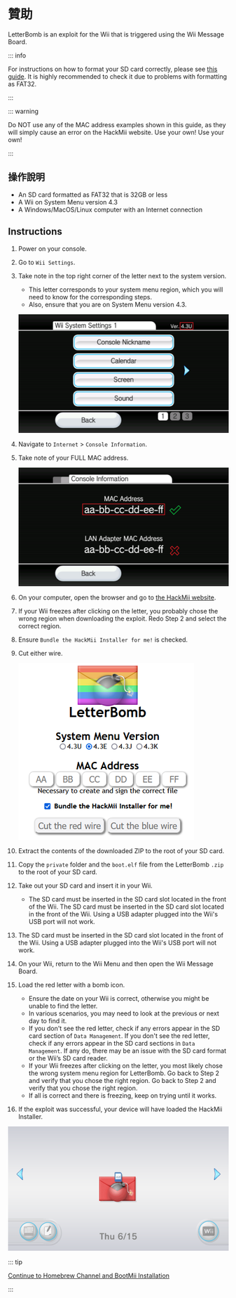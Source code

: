 # 贊助

LetterBomb is an exploit for the Wii that is triggered using the Wii Message Board.

::: info

For instructions on how to format your SD card correctly, please see [this guide](https://wiki.hacks.guide/wiki/Formatting_an_SD_card). It is highly recommended to check it due to problems with formatting as FAT32.

:::

::: warning

Do NOT use any of the MAC address examples shown in this guide, as they will simply cause an error on the HackMii website. Use your own! Use your own!

:::

## 操作說明

- An SD card formatted as FAT32 that is 32GB or less
- A Wii on System Menu version 4.3
- A Windows/MacOS/Linux computer with an Internet connection

## Instructions

1. Power on your console.

2. Go to `Wii Settings`.

3. Take note in the top right corner of the letter next to the system version.

   - This letter corresponds to your system menu region, which you will need to know for the corresponding steps.
   - Also, ensure that you are on System Menu version 4.3.

   ![](/images/wii/SystemMenuVersion.png)

4. Navigate to `Internet` > `Console Information`.

5. Take note of your FULL MAC address.

   ![](/images/wii/MacAddress.png)

6. On your computer, open the browser and go to [the HackMii website](https://please.hackmii.com/).

7. If your Wii freezes after clicking on the letter, you probably chose the wrong region when downloading the exploit. Redo Step 2 and select the correct region.

8. Ensure `Bundle the HackMii Installer for me!` is checked.

9. Cut either wire.

   ![](/images/exploits/letterbomb/LetterBomb-PC.png)

10. Extract the contents of the downloaded ZIP to the root of your SD card.

11. Copy the `private` folder and the `boot.elf` file from the LetterBomb `.zip` to the root of your SD card.

12. Take out your SD card and insert it in your Wii.
    - The SD card must be inserted in the SD card slot located in the front of the Wii. The SD card must be inserted in the SD card slot located in the front of the Wii. Using a USB adapter plugged into the Wii's USB port will not work.

13. The SD card must be inserted in the SD card slot located in the front of the Wii. Using a USB adapter plugged into the Wii's USB port will not work.

14. On your Wii, return to the Wii Menu and then open the Wii Message Board.

15. Load the red letter with a bomb icon.
    - Ensure the date on your Wii is correct, otherwise you might be unable to find the letter.
    - In various scenarios, you may need to look at the previous or next day to find it.
    - If you don't see the red letter, check if any errors appear in the SD card section of `Data Management`. If you don't see the red letter, check if any errors appear in the SD card sections in <code>Data Management</code>. If any do, there may be an issue with the SD card format or the Wii’s SD card reader.
    - If your Wii freezes after clicking on the letter, you most likely chose the wrong system menu region for LetterBomb. Go back to Step 2 and verify that you chose the right region. Go back to Step 2 and verify that you chose the right region.
    - If all is correct and there is freezing, keep on trying until it works.

16. If the exploit was successful, your device will have loaded the HackMii Installer.

![](/images/exploits/letterbomb/LetterBomb-Wii.png)

::: tip

[Continue to Homebrew Channel and BootMii Installation](hbc)

:::
